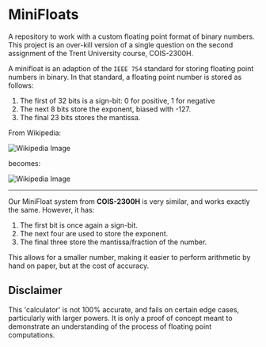 # MiniFloats
A repository to work with a custom floating point format of binary numbers. This project is an over-kill version of a single question on the second assignment of the Trent University course, COIS-2300H.

A minifloat is an adaption of the `IEEE 754` standard for storing floating point numbers in binary. In that standard, a floating point number is stored as follows:
1. The first of 32 bits is a sign-bit: 0 for positive, 1 for negative
2. The next 8 bits store the exponent, biased with -127.
3. The final 23 bits stores the mantissa.

From Wikipedia:

![Wikipedia Image](https://upload.wikimedia.org/wikipedia/commons/thumb/d/d2/Float_example.svg/1180px-Float_example.svg.png)

becomes:

![Wikipedia Image](https://wikimedia.org/api/rest_v1/media/math/render/svg/15f92e12d6d0a7c02be4f12c83007940c432ba87)

***

Our MiniFloat system from **COIS-2300H** is very similar, and works exactly the same. However, it has:
1. The first bit is once again a sign-bit.
2. The next four are used to store the exponent.
3. The final three store the mantissa/fraction of the number.

This allows for a smaller number, making it easier to perform arithmetic by hand on paper, but at the cost of accuracy.

## Disclaimer
This 'calculator' is not 100% accurate, and fails on certain edge cases, particularly with larger powers. It is only a proof of concept meant to demonstrate an understanding of the process of floating point computations.
